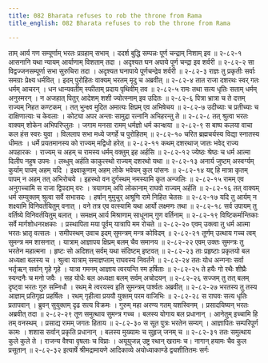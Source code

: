 ```yaml
---
title: 082 Bharata refuses to rob the throne from Rama
title_english: 082 Bharata refuses to rob the throne from Rama

---
```

<div class="audioEmbed"  caption="श्रीराम-हरिसीताराममूर्ति-घनपाठिभ्यां वचनम्" src="https://archive.org/download/Ramayana-recitation-Sriram-harisItArAmamUrti-Ghanapaati-v2/Kanda_2/Kanda_2_AYK-082-Ramanayanaaya_Bharatha_Prasthanam.mp3"></div>
ताम् आर्य गण सम्पूर्णाम् भरतः प्रग्रहाम् सभाम् ।  
ददर्श बुद्धि सम्पन्नः पूर्ण चन्द्राम् निशाम् इव ॥ २-८२-१  
आसनानि यथा न्यायम् आर्याणाम् विशताम् तदा ।  
अदृश्यत घन अपाये पूर्ण चन्द्रा इव शर्वरी ॥ २-८२-२  
सा विद्वज्जनसम्पूर्णा सभा सुरुचिरा तदा ।  
अदृश्यत घनापाये पूर्णचन्द्रेव शर्वरी ॥ २-८२-३  
राज्ञः तु प्रकृतीः सर्वाः समग्राः प्रेक्ष्य धर्मवित् ।  
इदम् पुरोहितः वाक्यम् भरतम् मृदु च अब्रवीत् ॥ २-८२-४  
तात राजा दशरथः स्वर् गतः धर्मम् आचरन् ।  
धन धान्यवतीम् स्फीताम् प्रदाय पृथिवीम् तव ॥ २-८२-५  
रामः तथा सत्य धृतिः सताम् धर्मम् अनुस्मरन् ।  
न अजहात् पितुर् आदेशम् शशी ज्योत्स्नाम् इव उदितः ॥ २-८२-६  
पित्रा भ्रात्रा च ते दत्तम् राज्यम् निहत कण्टकम् ।  
तत् भुन्क्ष्व मुदित अमात्यः क्षिप्रम् एव अभिषेचय ॥ २-८२-७  
उदीच्याः च प्रतीच्याः च दाक्षिणात्याः च केवलाः ।  
कोट्या अपर अन्ताः सामुद्रा रत्नानि अभिहरन्तु ते ॥ २-८२-८  
तत् श्रुत्वा भरतः वाक्यम् शोकेन अभिपरिप्लुतः ।  
जगाम मनसा रामम् धर्मज्ञो धर्म कान्क्षया ॥ २-८२-९  
स बाष्प कलया वाचा कल हंस स्वरः युवा ।  
विललाप सभा मध्ये जगर्हे च पुरोहितम् ॥ २-८२-१०  
चरित ब्रह्मचर्यस्य विद्या स्नातस्य धीमतः ।  
धर्मे प्रयतमानस्य को राज्यम् मद्विधो हरेत् ॥ २-८२-११  
कथम् दशरथाज् जातः भवेद् राज्य अपहारकः ।  
राज्यम् च अहम् च रामस्य धर्मम् वक्तुम् इह अर्हसि ॥ २-८२-१२  
ज्येष्ठः श्रेष्ठः च धर्म आत्मा दिलीप नहुष उपमः ।  
लब्धुम् अर्हति काकुत्स्थो राज्यम् दशरथो यथा ॥ २-८२-१३  
अनार्य जुष्टम् अस्वर्ग्यम् कुर्याम् पापम् अहम् यदि ।  
इक्ष्वाकूणाम् अहम् लोके भवेयम् कुल पांसनः ॥ २-८२-१४  
यद्द् हि मात्रा कृतम् पापम् न अहम् तत् अभिरोचये ।  
इहस्थो वन दुर्गस्थम् नमस्यामि कृत अन्जलिः ॥ २-८२-१५  
रामम् एव अनुगच्चामि स राजा द्विपदाम् वरः ।  
त्रयाणाम् अपि लोकानाम् राघवो राज्यम् अर्हति ॥ २-८२-१६  
तत् वाक्यम् धर्म सम्युक्तम् श्रुत्वा सर्वे सभासदः ।  
हर्षान् मुमुचुर् अश्रूणि रामे निहित चेतसः ॥ २-८२-१७  
यदि तु आर्यम् न शक्ष्यामि विनिवर्तयितुम् वनात् ।  
वने तत्र एव वत्स्यामि यथा आर्यो लक्ष्मणः तथा ॥ २-८२-१८  
सर्व उपायम् तु वर्तिष्ये विनिवर्तयितुम् बलात् ।  
समक्षम् आर्य मिश्राणाम् साधूनाम् गुण वर्तिनाम् ॥ २-८२-१९  
विष्टिकर्मान्तिकाः सर्वे मार्गशोधनरक्षकाः ।  
प्रस्थापिता मया पूर्वम् यात्रापि मम रोचते ॥ २-८२-२०  
एवम् उक्त्वा तु धर्म आत्मा भरतः भ्रातृ वत्सलः ।  
समीपस्थम् उवाच इदम् सुमन्त्रम् मन्त्र कोविदम् ॥ २-८२-२१  
तूर्णम् उत्थाय गच्च त्वम् सुमन्त्र मम शासनात् ।  
यात्राम् आज्ञापय क्षिप्रम् बलम् चैव समानय ॥ २-८२-२२  
एवम् उक्तः सुमन्त्रः तु भरतेन महात्मना ।  
हृष्टः सो अदिशत् सर्वम् यथा संदिष्टम् इष्टवत् ॥ २-८२-२३  
ताः प्रहृष्टाः प्रकृतयो बल अध्यक्षा बलस्य च ।  
श्रुत्वा यात्राम् समाज्ञप्ताम् राघवस्य निवर्तने ॥ २-८२-२४  
ततः योध अन्गनाः सर्वा भर्तृऋन् सर्वान् गृहे गृहे ।  
यात्रा गमनम् आज्ञाय त्वरयन्ति स्म हर्षिताः ॥ २-८२-२५  
ते हयैः गो रथैः शीघ्रैः स्यन्दनैः च मनो जवैः ।  
सह योधैः बल अध्यक्षा बलम् सर्वम् अचोदयन् ॥ २-८२-२६  
सज्जम् तु तत् बलम् दृष्ट्वा भरतः गुरु सम्निधौ ।  
रथम् मे त्वरयस्व इति सुमन्त्रम् पार्श्वतः अब्रवीत् ॥ २-८२-२७  
भरतस्य तु तस्य आज्ञाम् प्रतिगृह्य प्रहर्षितः ।  
रथम् गृहीत्वा प्रययौ युक्तम् परम वाजिभिः ॥ २-८२-२८  
स राघवः सत्य धृतिः प्रतापवान् ।  
ब्रुवन् सुयुक्तम् दृढ सत्य विक्रमः ।  
गुरुम् महा अरण्य गतम् यशस्विनम् ।  
प्रसादयिष्यन् भरतः अब्रवीत् तदा ॥ २-८२-२९  
तूण समुत्थाय सुमन्त्र गच्च ।  
बलस्य योगाय बल प्रधानान् ।  
आनेतुम् इच्चामि हि तम् वनस्थम् ।  
प्रसाद्य रामम् जगतः हिताय ॥ २-८२-३०  
स सूत पुत्रः भरतेन सम्यग् ।  
आज्ञापितः सम्परिपूर्ण कामः ।  
शशास सर्वान् प्रकृति प्रधानान् ।  
बलस्य मुख्यामः च सुहृज् जनम् च ॥ २-८२-३१  
ततः समुत्थाय कुले कुले ते ।  
राजन्य वैश्या वृषलाः च विप्राः ।  
अयूयुजन्न् उष्ट्र रथान् खरामः च।  
नागान् हयामः चैव कुल प्रसूतान् ॥ २-८२-३२  
इत्यार्षे श्रीमद्रामायणे आदिकाव्ये अयोध्याकाण्डे द्व्यशीतितमः सर्गः